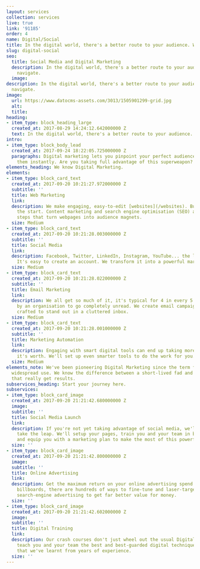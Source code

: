```yaml
---
layout: services
collection: services
live: true
link: '91185'
order: 4
name: Digital/Social
title: In the digital world, there's a better route to your audience. We'll navigate
slug: digital-social
seo:
  title: Social Media and Digital Marketing
  description: In the digital world, there's a better route to your audience. We'll
    navigate.
  image: 
description: In the digital world, there's a better route to your audience. We'll
  navigate.
image:
  url: https://www.datocms-assets.com/3013/1505901299-grid.jpg
  alt: 
  title: 
heading:
- item_type: block_heading_large
  created_at: 2017-08-29 14:24:12.642000000 Z
  text: In the digital world, there's a better route to your audience. We'll navigate.
intro:
- item_type: block_body_lead
  created_at: 2017-09-24 18:22:05.725000000 Z
  paragraphs: Digital marketing lets you pinpoint your perfect audience, then reach
    them instantly. Are you taking full advantage of this superweapon?
elements_heading: We know Digital Marketing.
elements:
- item_type: block_card_text
  created_at: 2017-09-20 10:21:27.972000000 Z
  subtitle: ''
  title: Web Marketing
  link: 
  description: We make engaging, easy-to-edit [websites](/websites). But that's just
    the start. Content marketing and search engine optimisation (SEO) are the next
    steps that turn webpages into audience magnets.
  size: Medium
- item_type: block_card_text
  created_at: 2017-09-20 10:21:28.003000000 Z
  subtitle: ''
  title: Social Media
  link: 
  description: Facebook, Twitter, LinkedIn, Instagram, YouTube... the list goes on.
    It's easy to create an account. We transform it into a powerful marketing channel.
  size: Medium
- item_type: block_card_text
  created_at: 2017-09-20 10:21:28.022000000 Z
  subtitle: ''
  title: Email Marketing
  link: 
  description: We all get so much of it, it's typical for 4 in every 5 emails sent
    by an organisation to go completely unread. We create email campaigns specifically
    crafted to stand out in a cluttered inbox.
  size: Medium
- item_type: block_card_text
  created_at: 2017-09-20 10:21:28.001000000 Z
  subtitle: ''
  title: Marketing Automation
  link: 
  description: Engaging with smart digital tools can end up taking more time than
    it's worth. We'll set up even smarter tools to do the work for you.
  size: Medium
elements_note: We've been pioneering Digital Marketing since the term first entered
  widespread use. We know the difference between a short-lived fad and the techniques
  that really get results.
subservices_heading: Start your journey here.
subservices:
- item_type: block_card_image
  created_at: 2017-09-20 21:21:42.680000000 Z
  image: 
  subtitle: ''
  title: Social Media Launch
  link: 
  description: If you're not yet taking advantage of social media, we'll help you
    take the leap. We'll setup your pages, train you and your team in best practices,
    and equip you with a marketing plan to make the most of this powerful channel.
  size: ''
- item_type: block_card_image
  created_at: 2017-09-20 21:21:42.800000000 Z
  image: 
  subtitle: ''
  title: Online Advertising
  link: 
  description: Get the maximum return on your online advertising spend. Unlike real-life
    billboards, there are hundreds of ways to fine-tune and laser-target social and
    search-engine advertising to get far better value for money.
  size: ''
- item_type: block_card_image
  created_at: 2017-09-20 21:21:42.602000000 Z
  image: 
  subtitle: ''
  title: Digital Training
  link: 
  description: Our crash courses don't just wheel out the usual Digital 101. We'll
    teach you and your team the best and best-guarded digital techniques and practices
    that we've learnt from years of experience.
  size: ''
---
```



